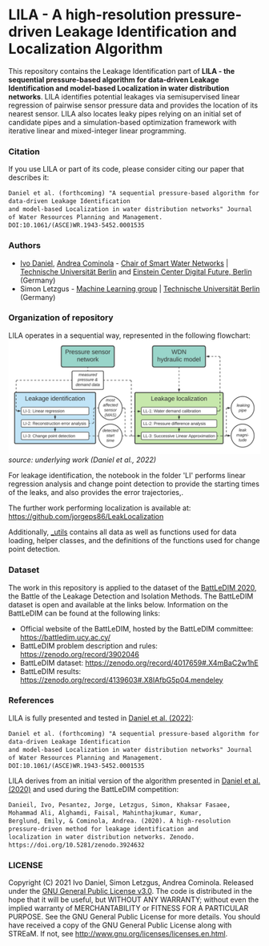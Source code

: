 # LILA - A high-resolution pressure-driven Leakage Identification and Localization Algorithm
This repository contains the Leakage Identification part of **LILA - the sequential pressure-based algorithm for data-driven Leakage Identification 
and model-based Localization in water distribution networks**. LILA identifies potential leakages via semisupervised linear regression of pairwise sensor pressure data and provides the location of its nearest sensor. LILA also locates leaky pipes relying on an initial set of candidate pipes and a simulation-based optimization framework with iterative linear and mixed-integer linear programming.

### Citation
If you use LILA or part of its code, please consider citing our paper that describes it: 
```
Daniel et al. (forthcoming) "A sequential pressure-based algorithm for data-driven Leakage Identification 
and model-based Localization in water distribution networks" Journal of Water Resources Planning and Management.
DOI:10.1061/(ASCE)WR.1943-5452.0001535
```
### Authors
- [Ivo Daniel](https://www.swn.tu-berlin.de/menue/team/msc_ivo_daniel/), [Andrea Cominola](https://www.swn.tu-berlin.de/menue/team/prof_dr_andrea_cominola/) - [Chair of Smart Water Networks](https://swn.tu-berlin.de) | [Technische Universität Berlin](https://tu.berlin) and [Einstein Center Digital Future, Berlin](https://digital-future.berlin) (Germany)
- Simon Letzgus - [Machine Learning group](https://www.ml.tu-berlin.de/menue/machine_learning/) | [Technische Universität Berlin](https://tu.berlin) (Germany)

### Organization of repository
LILA operates in a sequential way, represented in the following flowchart:
![flowchart](LILA_flowchart.png)
*source: underlying work (Daniel et al., 2022)*

For leakage identification, the notebook in the folder 'LI' performs linear regression analysis and change point detection to provide the starting times of the leaks, and also provides the error trajectories,.

The further work performing localization is available at:
https://github.com/jorgeps86/LeakLocalization

Additionally, [_utils](_utils/) contains all data as well as functions used for data loading, helper classes, and the definitions of the functions used for change point detection.

### Dataset
The work in this repository is applied to the dataset of the [BattLeDIM 2020](https://battledim.ucy.ac.cy/), the Battle of the Leakage Detection and Isolation Methods. The BattLeDIM dataset is open and available at the links below.
Information on the BattLeDIM can be found at the following links:
- Official website of the BattLeDIM, hosted by the BattLeDIM committee:  https://battledim.ucy.ac.cy/
- BattLeDIM problem description and rules: https://zenodo.org/record/3902046
- BattLeDIM dataset: https://zenodo.org/record/4017659#.X4mBaC2w1hE
- BattLeDIM results: https://zenodo.org/record/4139603#.X8lAfbG5p04.mendeley

### References
LILA is fully presented and tested in [Daniel et al. (2022)](DOI:10.1061/(ASCE)WR.1943-5452.0001535): 
```
Daniel et al. (forthcoming) "A sequential pressure-based algorithm for data-driven Leakage Identification 
and model-based Localization in water distribution networks" Journal of Water Resources Planning and Management.
DOI:10.1061/(ASCE)WR.1943-5452.0001535
```
LILA derives from an initial version of the algorithm presented in [Daniel et al. (2020)](https://doi.org/10.5281/zenodo.3924632) and used during the BattLeDIM competition:
```
Danieil, Ivo, Pesantez, Jorge, Letzgus, Simon, Khaksar Fasaee, Mohammad Ali, Alghamdi, Faisal, Mahinthajkumar, Kumar, 
Berglund, Emily, & Cominola, Andrea. (2020). A high-resolution pressure-driven method for leakage identification and 
localization in water distribution networks. Zenodo. https://doi.org/10.5281/zenodo.3924632 
```

### LICENSE
Copyright (C) 2021 Ivo Daniel, Simon Letzgus, Andrea Cominola. Released under the [GNU General Public License v3.0](LICENSE). The code is distributed in the hope that it will be useful, but WITHOUT ANY WARRANTY; without even the implied warranty of MERCHANTABILITY or FITNESS FOR A PARTICULAR PURPOSE. See the GNU General Public License for more details. You should have received a copy of the GNU General Public License along with STREaM. If not, see http://www.gnu.org/licenses/licenses.en.html.
